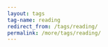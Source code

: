 ```yaml
---
layout: tags
tag-name: reading
redirect_from: /tags/reading/
permalink: /more/tags/reading/
---
```


